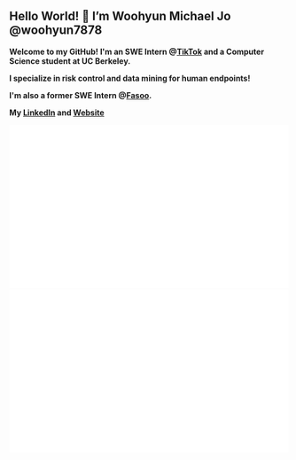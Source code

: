 ## Hello World! 👋 I’m Woohyun Michael Jo @woohyun7878 

**Welcome to my GitHub! I'm an SWE Intern @[**TikTok**](https://careers.tiktok.com/) and a Computer Science student at UC Berkeley.**

**I specialize in risk control and data mining for human endpoints!**

**I'm also a former SWE Intern @[**Fasoo**](https://en.fasoo.com/).**

**My [LinkedIn](linkedin.com/in/woohyunmjo) and [Website](woohyunmjo.com)**


<a href="https://github.com/woohyun7878/github-stats">

![](https://github.com/woohyun7878/github-stats/blob/master/generated/overview.svg)
![](https://github.com/woohyun7878/github-stats/blob/master/generated/languages.svg)

</a>

